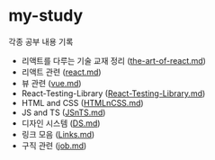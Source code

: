 # my-study
각종 공부 내용 기록   

* 리액트를 다루는 기술 교재 정리 ([the-art-of-react.md](./the-art-of-react.md))   
* 리액트 관련 ([react.md](./react.md))   
* 뷰 관련 ([vue.md](./vue.md))   
* React-Testing-Library ([React-Testing-Library.md](./React-Testing-Library.md))     
* HTML and CSS ([HTMLnCSS.md](./HTMLnCSS.md))   
* JS and TS ([JSnTS.md](./JSnTS.md))     
* 디자인 시스템 ([DS.md](./DS.md))     
* 링크 모음 ([Links.md](./Links.md))
* 구직 관련 ([job.md](./job.md))
